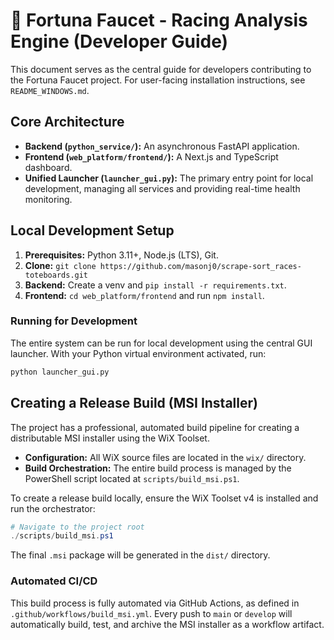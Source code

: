 # 🐴 Fortuna Faucet - Racing Analysis Engine (Developer Guide)

This document serves as the central guide for developers contributing to the Fortuna Faucet project. For user-facing installation instructions, see `README_WINDOWS.md`.

## Core Architecture

- **Backend (`python_service/`):** An asynchronous FastAPI application.
- **Frontend (`web_platform/frontend/`):** A Next.js and TypeScript dashboard.
- **Unified Launcher (`launcher_gui.py`):** The primary entry point for local development, managing all services and providing real-time health monitoring.

## Local Development Setup

1.  **Prerequisites:** Python 3.11+, Node.js (LTS), Git.
2.  **Clone:** `git clone https://github.com/masonj0/scrape-sort_races-toteboards.git`
3.  **Backend:** Create a venv and `pip install -r requirements.txt`.
4.  **Frontend:** `cd web_platform/frontend` and run `npm install`.

### Running for Development

The entire system can be run for local development using the central GUI launcher. With your Python virtual environment activated, run:

```bash
python launcher_gui.py
```

## Creating a Release Build (MSI Installer)

The project has a professional, automated build pipeline for creating a distributable MSI installer using the WiX Toolset.

- **Configuration:** All WiX source files are located in the `wix/` directory.
- **Build Orchestration:** The entire build process is managed by the PowerShell script located at `scripts/build_msi.ps1`.

To create a release build locally, ensure the WiX Toolset v4 is installed and run the orchestrator:

```powershell
# Navigate to the project root
./scripts/build_msi.ps1
```

The final `.msi` package will be generated in the `dist/` directory.

### Automated CI/CD

This build process is fully automated via GitHub Actions, as defined in `.github/workflows/build_msi.yml`. Every push to `main` or `develop` will automatically build, test, and archive the MSI installer as a workflow artifact.
